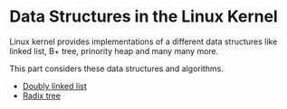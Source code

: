 Data Structures in the Linux Kernel
========================================================================

Linux kernel provides implementations of a different data structures like linked list, B+ tree, prinority heap and many many more.

This part considers these data structures and algorithms.

  * [Doubly linked list](https://github.com/0xAX/linux-insides/blob/master/DataStructures/dlist.md)
  * [Radix tree](https://github.com/0xAX/linux-insides/blob/master/DataStructures/radix-tree.md)
